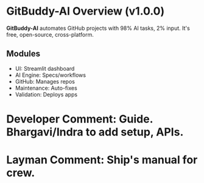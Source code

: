 # GitBuddy-AI Overview (v1.0.0)

**GitBuddy-AI** automates GitHub projects with 98% AI tasks, 2% input. It's free, open-source, cross-platform.

## Modules
- UI: Streamlit dashboard
- AI Engine: Specs/workflows
- GitHub: Manages repos
- Maintenance: Auto-fixes
- Validation: Deploys apps

# Developer Comment: Guide. Bhargavi/Indra to add setup, APIs.
# Layman Comment: Ship's manual for crew.